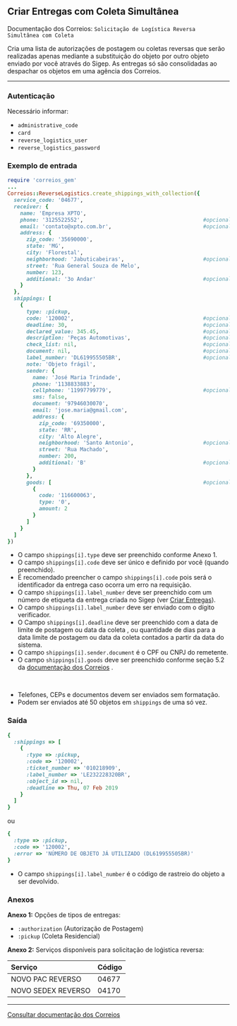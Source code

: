 ## Criar Entregas com Coleta Simultânea

Documentação dos Correios: `Solicitação de Logística Reversa Simultânea com Coleta`

Cria uma lista de autorizações de postagem ou coletas reversas que serão realizadas apenas mediante a substituição do
objeto por outro objeto enviado por você através do Sigep. As entregas só são consolidadas ao despachar os objetos em uma agência 
dos Correios.

____

### Autenticação
Necessário informar:
* `administrative_code`
* `card`
* `reverse_logistics_user`
* `reverse_logistics_password`

### Exemplo de entrada

```ruby
require 'correios_gem'
...
Correios::ReverseLogistics.create_shippings_with_collection({
  service_code: '04677',
  receiver: {
    name: 'Empresa XPTO',
    phone: '3125522552',                                      #opcional
    email: 'contato@xpto.com.br',                             #opcional
    address: {
      zip_code: '35690000',
      state: 'MG',
      city: 'Florestal',
      neighborhood: 'Jabuticabeiras',                         #opcional
      street: 'Rua General Souza de Melo',
      number: 123,
      additional: '3o Andar'                                  #opcional
    }
  },
  shippings: [
    {
      type: :pickup,
      code: '120002',                                         #opcional
      deadline: 30,                                           #opcional
      declared_value: 345.45,                                 #opcional
      description: 'Peças Automotivas',                       #opcional
      check_list: nil,                                        #opcional
      document: nil,                                          #opcional
      label_number: 'DL619955505BR',                          #opcional
      note: 'Objeto frágil',
      sender: {
        name: 'José Maria Trindade',
        phone: '1138833883',
        cellphone: '11997799779',                             #opcional
        sms: false,
        document: '97946030070',
        email: 'jose.maria@gmail.com',
        address: {
          zip_code: '69350000',
          state: 'RR',
          city: 'Alto Alegre',
          neighborhood: 'Santo Antonio',                      #opcional
          street: 'Rua Machado',
          number: 200,
          additional: 'B'                                     #opcional
        }
      },
      goods: [                                                #opcional
        {
          code: '116600063',
          type: '0',
          amount: 2
        }
      ]
    }
  ]
})
```
* O campo `shippings[i].type` deve ser preenchido conforme Anexo 1.
* O campo `shippings[i].code` deve ser único e definido por você (quando preenchido).
* É recomendado preencher o campo `shippings[i].code` pois será o identificador da entrega caso ocorra um erro na
requisição.
* O campo `shippings[i].label_number` deve ser preenchido com um número de etiqueta da entrega criada no Sigep (ver [Criar Entregas](../sigep/CREATE_SHIPPINGS.md)).
* O campo `shippings[i].label_number` deve ser enviado com o dígito verificador.
* O Campo `shippings[i].deadline` deve ser preenchido com a data de limite de postagem ou data da coleta <Date>, ou quantidade de dias para a data limite de postagem ou data da coleta contados a partir da data do sistema.
* O campo `shippings[i].sender.document` é o CPF ou CNPJ do remetente.
* O campo `shippings[i].goods` deve ser preenchido conforme seção 5.2 da [documentação dos Correios](CORREIOS_DOCUMENT.pdf)
.

‌‌ 
* Telefones, CEPs e documentos devem ser enviados sem formatação.
* Podem ser enviados até 50 objetos em `shippings` de uma só vez.

### Saída

```ruby
{
  :shippings => [
    { 
      :type => :pickup,
      :code => '120002',
      :ticket_number => '010218909',
      :label_number => 'LE232228320BR',
      :object_id => nil,
      :deadline => Thu, 07 Feb 2019
    }
  ]
}
```
ou
```ruby
{
  :type => :pickup,
  :code => '120002',
  :error => 'NÚMERO DE OBJETO JÁ UTILIZADO (DL619955505BR)'
}
```
* O campo `shippings[i].label_number` é o código de rastreio do objeto a ser devolvido.

### Anexos

__Anexo 1:__
Opções de tipos de entregas:
* `:authorization` (Autorização de Postagem)
* `:pickup` (Coleta Residencial)

__Anexo 2:__ Serviços disponíveis para solicitação de loǵistica reversa:

Serviço            | Código
:----------------- | :-----
NOVO PAC REVERSO   | 04677
NOVO SEDEX REVERSO | 04170

---

[Consultar documentação dos Correios](CORREIOS_DOCUMENT.pdf)
